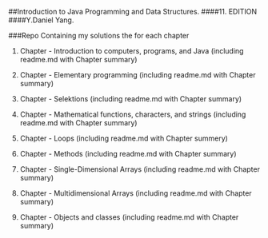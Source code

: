 ##Introduction to Java Programming and Data Structures.
####11. EDITION
####Y.Daniel Yang.


###Repo Containing my solutions the for each chapter

1. Chapter - Introduction to computers, programs, and Java (including readme.md with Chapter summary)

2. Chapter - Elementary programming (including readme.md with Chapter summary)

3. Chapter - Selektions (including readme.md with Chapter summary)

4. Chapter - Mathematical functions, characters, and strings (including readme.md with Chapter summary)

5. Chapter - Loops (including readme.md with Chapter summery)

6. Chapter - Methods (including readme.md with Chapter summary)

7. Chapter - Single-Dimensional Arrays (including readme.md with Chapter summary)

8. Chapter - Multidimensional Arrays (including readme.md with Chapter summary)

9. Chapter - Objects and classes (including readme.md with Chapter summary)